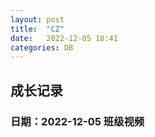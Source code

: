 ```yaml
---
layout: post
title:  "CZ"
date:   2022-12-05 18:41
categories: DB
---
```


## 成长记录
### 日期：2022-12-05 班级视频
<!-- <video style="width: 100%;" src="/assets/video/1359_1670235494.mp4"></video> -->
